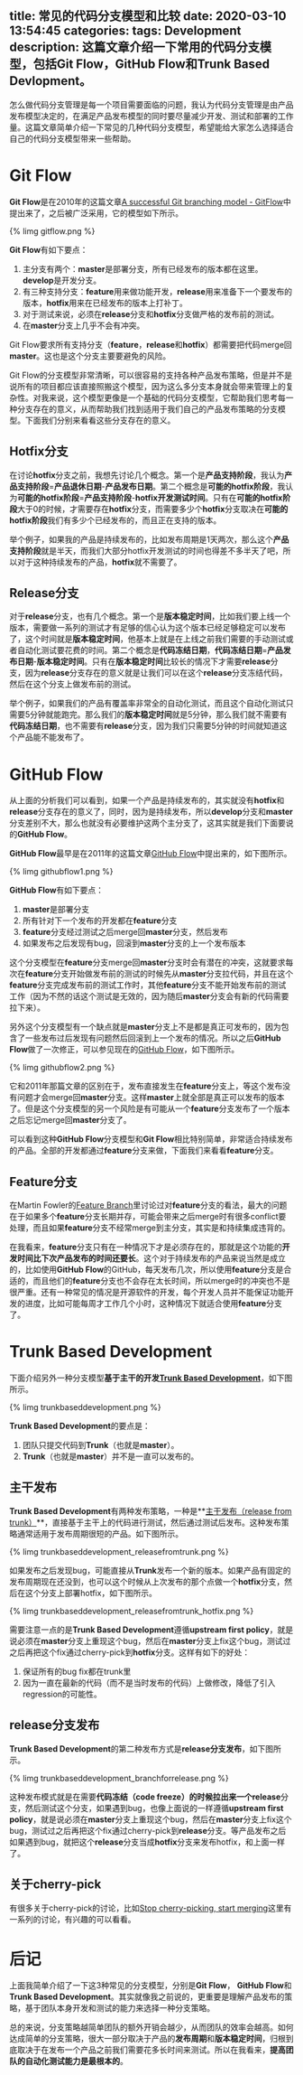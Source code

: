 title: 常见的代码分支模型和比较
date: 2020-03-10 13:54:45
categories:
tags: Development
description: 这篇文章介绍一下常用的代码分支模型，包括Git Flow，GitHub Flow和Trunk Based Devlopment。
---

怎么做代码分支管理是每一个项目需要面临的问题，我认为代码分支管理是由产品发布模型决定的，在满足产品发布模型的同时要尽量减少开发、测试和部署的工作量。这篇文章简单介绍一下常见的几种代码分支模型，希望能给大家怎么选择适合自己的代码分支模型带来一些帮助。

# Git Flow

**Git Flow**是在2010年的这篇文章[A successful Git branching model - GitFlow](https://nvie.com/posts/a-successful-git-branching-model/)中提出来了，之后被广泛采用，它的模型如下所示。

{% limg gitflow.png %}

**Git Flow**有如下要点：
1. 主分支有两个：**master**是部署分支，所有已经发布的版本都在这里。**develop**是开发分支。
1. 有三种支持分支：**feature**用来做功能开发，**release**用来准备下一个要发布的版本，**hotfix**用来在已经发布的版本上打补丁。
1. 对于测试来说，必须在**release**分支和**hotfix**分支做严格的发布前的测试。
1. 在**master**分支上几乎不会有冲突。

Git Flow要求所有支持分支（**feature**，**release**和**hotfix**）都需要把代码merge回**master**。这也是这个分支主要要避免的风险。

Git Flow的分支模型非常清晰，可以很容易的支持各种产品发布策略，但是并不是说所有的项目都应该直接照搬这个模型，因为这么多分支本身就会带来管理上的复杂性。对我来说，这个模型更像是一个基础的代码分支模型，它帮助我们思考每一种分支存在的意义，从而帮助我们找到适用于我们自己的产品发布策略的分支模型。下面我们分别来看看这些分支存在的意义。

## Hotfix分支

在讨论**hotfix**分支之前，我想先讨论几个概念。第一个是**产品支持阶段**，我认为**产品支持阶段**=**产品退休日期**-**产品发布日期**。第二个概念是**可能的hotfix阶段**，我认为**可能的hotfix阶段**=**产品支持阶段**-**hotfix开发测试时间**。只有在**可能的hotfix阶段**大于0的时候，才需要存在**hotfix**分支，而需要多少个**hotfix**分支取决在**可能的hotfix阶段**我们有多少个已经发布的，而且正在支持的版本。

举个例子，如果我的产品是持续发布的，比如发布周期是1天两次，那么这个**产品支持阶段**就是半天，而我们大部分hotfix开发测试的时间也得差不多半天了吧，所以对于这种持续发布的产品，**hotfix**就不需要了。

## Release分支

对于**release**分支，也有几个概念。第一个是**版本稳定时间**，比如我们要上线一个版本，需要做一系列的测试才有足够的信心认为这个版本已经足够稳定可以发布了，这个时间就是**版本稳定时间**，他基本上就是在上线之前我们需要的手动测试或者自动化测试要花费的时间。第二个概念是**代码冻结日期**，**代码冻结日期**=**产品发布日期**-**版本稳定时间**。只有在**版本稳定时间**比较长的情况下才需要**release**分支，因为**release**分支存在的意义就是让我们可以在这个**release**分支冻结代码，然后在这个分支上做发布前的测试。

举个例子，如果我们的产品有覆盖率非常全的自动化测试，而且这个自动化测试只需要5分钟就能跑完。那么我们的**版本稳定时间**就是5分钟，那么我们就不需要有**代码冻结日期**，也不需要有**release**分支，因为我们只需要5分钟的时间就知道这个产品能不能发布了。

# GitHub Flow

从上面的分析我们可以看到，如果一个产品是持续发布的，其实就没有**hotfix**和**release**分支存在的意义了，同时，因为是持续发布，所以**develop**分支和**master**分支差别不大，那么也就没有必要维护这两个主分支了，这其实就是我们下面要说的**GitHub Flow**。

**GitHub Flow**最早是在2011年的这篇文章[GitHub Flow](http://scottchacon.com/2011/08/31/github-flow.html)中提出来的，如下图所示。

{% limg githubflow1.png %}

**GitHub Flow**有如下要点：
1. **master**是部署分支
1. 所有针对下一个发布的开发都在**feature**分支
1. **feature**分支经过测试之后merge回**master**分支，然后发布
1. 如果发布之后发现有bug，回滚到**master**分支的上一个发布版本

这个分支模型在**feature**分支merge回**master**分支时会有潜在的冲突，这就要求每次在**feature**分支开始做发布前的测试的时候先从**master**分支拉代码，并且在这个**feature**分支完成发布前的测试工作时，其他**feature**分支不能开始发布前的测试工作（因为不然的话这个测试是无效的，因为随后**master**分支会有新的代码需要拉下来）。

另外这个分支模型有一个缺点就是**master**分支上不是都是真正可发布的，因为包含了一些发布过后发现有问题然后回滚到上一个发布的情况。所以之后**GitHub Flow**做了一次修正，可以参见现在的[GitHub Flow](https://guides.github.com/introduction/flow/)，如下图所示。

{% limg githubflow2.png %}

它和2011年那篇文章的区别在于，发布直接发生在**feature**分支上，等这个发布没有问题才会merge回**master**分支。这样**master**上就全部是真正可以发布的版本了。但是这个分支模型的另一个风险是有可能从一个**feature**分支发布了一个版本之后忘记merge回**master**分支了。

可以看到这种**GitHub Flow**分支模型和**Git Flow**相比特别简单，非常适合持续发布的产品。全部的开发都通过**feature**分支来做，下面我们来看看**feature**分支。

## Feature分支

在Martin Fowler的[Feature Branch](https://www.martinfowler.com/bliki/FeatureBranch.html)里讨论过对**feature**分支的看法，最大的问题在于如果多个**feature**分支长期并存，可能会带来之后merge时有很多conflict要处理，而且如果**feature**分支不经常merge到主分支，其实是和持续集成违背的。

在我看来，**feature**分支只有在一种情况下才是必须存在的，那就是这个功能的**开发时间比下次产品发布的时间还要长**。这个对于持续发布的产品来说当然是成立的，比如使用**GitHub Flow**的GitHub，每天发布几次，所以使用**feature**分支是合适的，而且他们的**feature**分支也不会存在太长时间，所以merge时的冲突也不是很严重。还有一种常见的情况是开源软件的开发，每个开发人员并不能保证功能开发的进度，比如可能每周才工作几个小时，这种情况下就适合使用**feature**分支了。

# Trunk Based Development

下面介绍另外一种分支模型**基于主干的开发[Trunk Based Development](https://trunkbaseddevelopment.com/)**，如下图所示。

{% limg trunkbaseddevelopment.png %}

**Trunk Based Development**的要点是：
1. 团队只提交代码到**Trunk**（也就是**master**）。
1. **Trunk**（也就是**master**）并不是一直可以发布的。

## 主干发布
**Trunk Based Development**有两种发布策略，一种是**[主干发布（release from trunk）](https://trunkbaseddevelopment.com/release-from-trunk/)**，直接基于主干上的代码进行测试，然后通过测试后发布。这种发布策略通常适用于发布周期很短的产品。如下图所示。

{% limg trunkbaseddevelopment_releasefromtrunk.png %}

如果发布之后发现bug，可能直接从**Trunk**发布一个新的版本。如果产品有固定的发布周期现在还没到，也可以这个时候从上次发布的那个点做一个**hotfix**分支，然后在这个分支上部署hotfix，如下图所示。

{% limg trunkbaseddevelopment_releasefromtrunk_hotfix.png %}

需要注意一点的是**Trunk Based Development**遵循**upstream first policy**，就是说必须在**master**分支上重现这个bug，然后在**master**分支上fix这个bug，测试过之后再把这个fix通过cherry-pick到**hotfix**分支。这样有如下的好处：
1. 保证所有的bug fix都在trunk里
1. 因为一直在最新的代码（而不是当时发布的代码）上做修改，降低了引入regression的可能性。

## release分支发布

**Trunk Based Development**的第二种发布方式是**release分支发布**，如下图所示。

{% limg trunkbaseddevelopment_branchforrelease.png %}

这种发布模式就是在需要**代码冻结（code freeze）**的时候拉出来一个**release**分支，然后测试这个分支，如果遇到bug，也像上面说的一样遵循**upstream first policy**，就是说必须在**master**分支上重现这个bug，然后在**master**分支上fix这个bug，测试过之后再把这个fix通过cherry-pick到**release**分支。等产品发布之后如果遇到bug，就把这个**release**分支当成**hotfix**分支来发布hotfix，和上面一样了。

## 关于cherry-pick

有很多关于cherry-pick的讨论，比如[Stop cherry-picking, start merging](https://devblogs.microsoft.com/oldnewthing/20180323-01/?p=98325)这里有一系列的讨论，有兴趣的可以看看。

# 后记

上面我简单介绍了一下这3种常见的分支模型，分别是**Git Flow**， **GitHub Flow**和**Trunk Based Development**。其实就像我之前说的，更重要是理解产品发布的策略，基于团队本身开发和测试的能力来选择一种分支策略。

总的来说，分支策略越简单团队的额外开销会越少，从而团队的效率会越高。如何达成简单的分支策略，很大一部分取决于产品的**发布周期**和**版本稳定时间**，归根到底取决于在发布一个产品之前我们需要花多长时间来测试。所以在我看来，**提高团队的自动化测试能力是最根本的**。